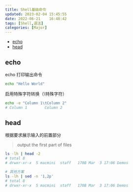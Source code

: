 ```yaml
---
title: Shell基础命令
updated: 2023-02-04	15:45:55
date: 2022-06-21	16:48:42
tags: [Shell,语法]
categories: [Major]
---
```

            
            

<!-- @import "[TOC]" {cmd="toc" depthFrom=1 depthTo=6 orderedList=false} -->

<!-- code_chunk_output -->

  - [echo](#echo)
  - [head](#head)

<!-- /code_chunk_output -->

## echo

echo 打印输出命令

```sh
echo "Hello World"
```

启用特殊字符转换（\特殊字符）

```sh
echo -e "Column 1\tColumn 2"
# Column 1        Column 2
```

## head

根据要求展示输入的前置部分

> output the first part of files

```sh
ls -lh | head -2
# total 8
# drwxr-xr-x  5 macmini  staff   170B Mar  3 17:06 Demos

# 其他方案
ls -lh | sed -n '1,2p'
# total 8
# drwxr-xr-x  5 macmini  staff   170B Mar  3 17:06 Demos
```

